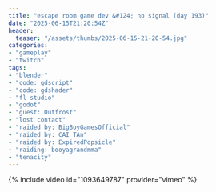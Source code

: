 ```yaml
---
title: "escape room game dev &#124; no signal (day 193)"
date: "2025-06-15T21:20:54Z"
header:
  teaser: "/assets/thumbs/2025-06-15-21-20-54.jpg"
categories:
- "gameplay"
- "twitch"
tags:
- "blender"
- "code: gdscript"
- "code: gdshader"
- "fl studio"
- "godot"
- "guest: Outfrost"
- "lost contact"
- "raided by: BigBoyGamesOfficial"
- "raided by: CAI_TAn"
- "raided by: ExpiredPopsicle"
- "raiding: booyagrandmma"
- "tenacity"
---
```

{% include video id="1093649787" provider="vimeo" %}
